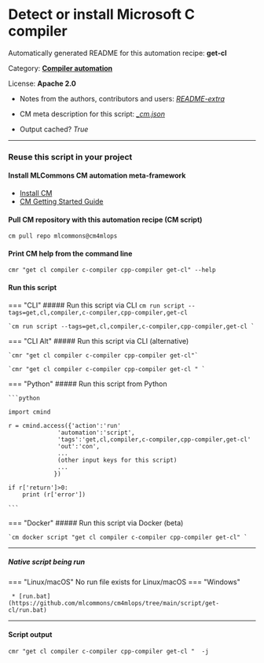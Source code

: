 # Detect or install Microsoft C compiler
Automatically generated README for this automation recipe: **get-cl**

Category: **[Compiler automation](..)**

License: **Apache 2.0**

* Notes from the authors, contributors and users: [*README-extra*](https://github.com/mlcommons/cm4mlops/tree/main/script/get-cl/README-extra.md)

* CM meta description for this script: *[_cm.json](https://github.com/mlcommons/cm4mlops/tree/main/script/get-cl/_cm.json)*
* Output cached? *True*

---
### Reuse this script in your project

#### Install MLCommons CM automation meta-framework

* [Install CM](https://docs.mlcommons.org/ck/install)
* [CM Getting Started Guide](https://docs.mlcommons.org/ck/getting-started/)

#### Pull CM repository with this automation recipe (CM script)

```cm pull repo mlcommons@cm4mlops```

#### Print CM help from the command line

````cmr "get cl compiler c-compiler cpp-compiler get-cl" --help````

#### Run this script

=== "CLI"
    ##### Run this script via CLI
    `cm run script --tags=get,cl,compiler,c-compiler,cpp-compiler,get-cl`

    `cm run script --tags=get,cl,compiler,c-compiler,cpp-compiler,get-cl `

=== "CLI Alt"
    ##### Run this script via CLI (alternative)

    `cmr "get cl compiler c-compiler cpp-compiler get-cl"`

    `cmr "get cl compiler c-compiler cpp-compiler get-cl " `


=== "Python"
    ##### Run this script from Python


    ```python

    import cmind

    r = cmind.access({'action':'run'
                  'automation':'script',
                  'tags':'get,cl,compiler,c-compiler,cpp-compiler,get-cl'
                  'out':'con',
                  ...
                  (other input keys for this script)
                  ...
                 })

    if r['return']>0:
        print (r['error'])

    ```


=== "Docker"
    ##### Run this script via Docker (beta)

    `cm docker script "get cl compiler c-compiler cpp-compiler get-cl" `

___


##### Native script being run
=== "Linux/macOS"
No run file exists for Linux/macOS
=== "Windows"

     * [run.bat](https://github.com/mlcommons/cm4mlops/tree/main/script/get-cl/run.bat)
___
#### Script output
`cmr "get cl compiler c-compiler cpp-compiler get-cl "  -j`